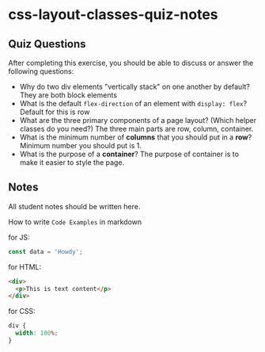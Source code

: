 # css-layout-classes-quiz-notes

## Quiz Questions

After completing this exercise, you should be able to discuss or answer the following questions:

- Why do two div elements "vertically stack" on one another by default?
  They are both block elements
- What is the default `flex-direction` of an element with `display: flex`?
  Default for this is row
- What are the three primary components of a page layout? (Which helper classes do you need?)
  The three main parts are row, column, container.
- What is the minimum number of **columns** that you should put in a **row**?
  Minimum number you should put is 1.
- What is the purpose of a **container**?
  The purpose of container is to make it easier to style the page.

## Notes

All student notes should be written here.

How to write `Code Examples` in markdown

for JS:

```javascript
const data = 'Howdy';
```

for HTML:

```html
<div>
  <p>This is text content</p>
</div>
```

for CSS:

```css
div {
  width: 100%;
}
```
